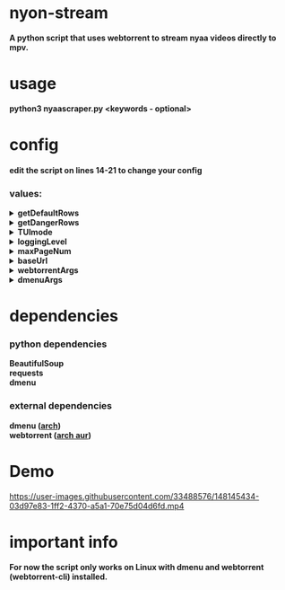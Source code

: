 # nyon-stream
<b>A python script that uses webtorrent to stream nyaa videos directly to mpv.</b>

# usage
<b>python3 nyaascraper.py \<keywords - optional\></b>


# config
#### edit the script on lines 14-21 to change your config
### values:

<details>
<summary><b>getDefaultRows</b></summary>
    <i><b>type</i></b>: boolean (bool)<br/>
    <i><b>default value</i></b>: False<br/>
    <i><b>description</i></b>: Get default (white) rows on nyaa<br/>
</details>

<details>
<summary><b>getDangerRows</b></summary>
    <i><b>type</i></b>: boolean (bool)<br/>
    <i><b>default value</i></b>: False<br/>
    <i><b>description</i></b>: Get danger (red) rows on nyaa<br/>
</details>

<details>
<summary><b>TUImode</b></summary>
    <i><b>type</i></b>: boolean (bool)<br/>
    <i><b>default value</i></b>: False<br/>
    <i><b>description</i></b>: Use a tui instead of dmenu, made for windows users and linux users without dmenu<br/>
</details>

<details>
<summary><b>loggingLevel</b></summary>
    <i><b>type</i></b>: integer (int)<br/>
    <i><b>default value</i></b>: logging.ERROR<br/>
    <i><b>description</i></b>: Change the logging level, use logging.INFO or logging.DEBUG to get debug info<br/>
</details>

<details>
<summary><b>maxPageNum</b></summary>
    <i><b>type</i></b>: integer (int)<br/>
    <i><b>default value</i></b>: 5<br/>
    <i><b>description</i></b>: Max page to get on nyaa, if your page number is too high you may encounter some delay<br/>
</details>

<details>
<summary><b>baseUrl</b></summary>
    <i><b>type</i></b>: string (str)<br/>
    <i><b>default value</i></b>: "https://nyaa.si/?s=seeders&o=desc"<br/>
    <i><b>description</i></b>: Change the base url for nyaa, by default searches for most seeders<br/>
</details>

<details>
<summary><b>webtorrentArgs</b></summary>
    <i><b>type</i></b>: string (str)<br/>
    <i><b>default value</i></b>: "--mpv"<br/>
    <i><b>description</i></b>: Arguments to pass to webtorrent, by default startes mpv<br/>
</details>
 
<details>
<summary><b>dmenuArgs</b></summary>
    <i><b>type</i></b>: dictionary (dict)<br/>
    <i><b>default value</i></b>: {"font": "Ubuntu-15"}<br/>
    <i><b>description</i></b>: Additional arguments to pass to the dmenu python wrapper<br/>
</details>


# dependencies
### python dependencies <b>
BeautifulSoup<br/>
requests<br/>
dmenu<br/>
</b>

### external dependencies <b>
dmenu ([arch](https://archlinux.org/packages/community/x86_64/dmenu/))<br/>
webtorrent ([arch aur](https://aur.archlinux.org/packages/webtorrent-cli))<br/>
</b>


# Demo
https://user-images.githubusercontent.com/33488576/148145434-03d97e83-1ff2-4370-a5a1-70e75d04d6fd.mp4


# important info
#### For now the script only works on Linux with dmenu and webtorrent (webtorrent-cli) installed.